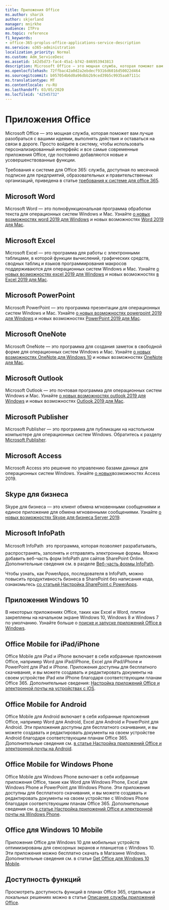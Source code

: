 ```yaml
---
title: Приложения Office
ms.author: sharik
author: skjerland
manager: mnirkhe
audience: ITPro
ms.topic: reference
f1_keywords:
- office-365-proplus-office-applications-service-description
ms.service: o365-administration
localization_priority: Normal
ms.custom: Adm_ServiceDesc
ms.assetid: 142d5d73-fac4-45a1-b742-846953943813
description: Microsoft Office — это мощная служба, которая поможет вам лучше разобраться с вашими идеями, выполнять действия и оставаться на связи в дороге. Просто войдите в систему, чтобы использовать персонализированный интерфейс и все самые современные приложения Office, где постоянно добавляются новые и усовершенствованные функции.
ms.openlocfilehash: 72ffbac42a0d2a2ebdecf9316d6016d50022d464
ms.sourcegitcommit: b957054b6d0a96dbb2b9ced39b5c9935aa07111c
ms.translationtype: MT
ms.contentlocale: ru-RU
ms.lasthandoff: 03/05/2020
ms.locfileid: "42545732"
---
```

# <a name="office-applications"></a>Приложения Office

Microsoft Office — это мощная служба, которая поможет вам лучше разобраться с вашими идеями, выполнять действия и оставаться на связи в дороге. Просто войдите в систему, чтобы использовать персонализированный интерфейс и все самые современные приложения Office, где постоянно добавляются новые и усовершенствованные функции.
  
Требования к системе для Office 365: служба, доступная по месячной подписке для предприятий, образовательных и правительственных организаций, приведена в статье [требования к системе для office 365](https://products.office.com/office-system-requirements/#Office365forBEG).
  
## <a name="microsoft-word"></a>Microsoft Word

Microsoft Word — это полнофункциональная программа обработки текста для операционных систем Windows и Mac. Узнайте [о новых возможностях word 2019 для Windows](https://support.office.com/article/what-s-new-in-word-2019-for-windows-d3d31e5e-2bb8-4433-80bb-08279beef4b3) и новых возможностях [Word 2019 для Mac](https://support.office.com/article/what-s-new-in-word-2019-for-mac-247e0cd4-a758-4b42-a157-42eb8853aef5).
  
## <a name="microsoft-excel"></a>Microsoft Excel

Microsoft Excel — это программа для работы с электронными таблицами, в которой функции вычислений, графических средств, сводных таблиц и языков программирования макросов поддерживаются для операционных систем Windows и Mac. Узнайте [о новых возможностях excel 2019 для Windows](https://support.office.com/article/what-s-new-in-excel-2019-for-windows-5a201203-1155-4055-82a5-82bf0994631f) и новых возможностях [в Excel 2019 для Mac](https://support.office.com/article/what-s-new-in-excel-2019-for-mac-5ce129d3-9e5c-417f-9545-fb6f7b72674d).
  
## <a name="microsoft-powerpoint"></a>Microsoft PowerPoint

Microsoft PowerPoint — это программа презентации для операционных систем Windows и Mac. Узнайте [о новых возможностях powerpoint 2019 для Windows](https://support.office.com/article/what-s-new-in-powerpoint-2019-for-windows-8355a56a-f643-42d2-8454-784fa9b3d109) и новых возможностях [PowerPoint 2019 для Mac](https://support.office.com/article/what-s-new-in-powerpoint-2019-for-mac-5038ba79-48c5-40f0-adff-11489e5d6fed).
  
## <a name="microsoft-onenote"></a>Microsoft OneNote

Microsoft OneNote — это программа для создания заметок в свободной форме для операционных систем Windows и Mac. Узнайте [о новых возможностях OneNote для Windows 10](https://support.office.com/article/what-s-new-in-onenote-for-windows-10-1477d5de-f4fd-4943-b18a-ff17091161ea) и новых возможностях [OneNote для Mac](https://support.office.com/article/see-what-s-new-in-onenote-for-mac-c82d3f15-252f-452a-89ba-e09fbe418829).
  
## <a name="microsoft-outlook"></a>Microsoft Outlook

Microsoft Outlook — это почтовая программа для операционных систем Windows и Mac. Узнайте [о новых возможностях outlook 2019 для Windows](https://support.office.com/article/what-s-new-in-outlook-2019-for-windows-0c64df36-0908-4ff6-a7fc-573a62800525) и новых возможностях [Outlook 2019 для Mac](https://support.office.com/article/what-s-new-in-outlook-2019-for-mac-05736033-f99e-4cb2-88aa-01e979b0736b).
  
## <a name="microsoft-publisher"></a>Microsoft Publisher

Microsoft Publisher — это программа для публикации на настольном компьютере для операционных систем Windows. Обратитесь к разделу [Microsoft Publisher](https://products.office.com/publisher).
  
## <a name="microsoft-access"></a>Microsoft Access

Microsoft Access это решение по управлению базами данных для операционных систем Windows. Узнайте [о новых](https://support.office.com/article/what-s-new-in-access-2019-f52c5317-3494-4105-9c56-5a2abb8e0f87)возможностях Access 2019.
  
## <a name="skype-for-business"></a>Skype для бизнеса

Skype для бизнеса — это клиент обмена мгновенными сообщениями и единое приложение для обмена мгновенными сообщениями. Узнайте [о новых возможностях Skype для бизнеса Server 2019](https://docs.microsoft.com/skypeforbusiness/whats-new).
  
## <a name="microsoft-infopath"></a>Microsoft InfoPath

Microsoft InfoPath  это программа, которая позволяет разрабатывать, распространять, заполнять и отправлять электронные формы. Можно добавить веб-часть форм InfoPath для сайтов SharePoint Online. Дополнительные сведения см. в разделе [Веб-часть формы InfoPath](https://go.microsoft.com/fwlink/p/?LinkId=271687).

Чтобы узнать, как PowerApps, последователя в InfoPath, можно повысить продуктивность бизнеса в SharePoint без написания кода, ознакомьтесь [со статьей Настройка SharePoint с PowerApps](https://powerapps.microsoft.com/infopath/).
  
## <a name="windows-10-apps"></a>Приложения Windows 10

В некоторых приложениях Office, таких как Excel и Word, плитки закреплены на начальном экране Windows 10, Windows 8 и Windows 7 по умолчанию. Узнайте больше о [поиске и запуске приложений Office в Windows](https://support.office.com/article/can-t-find-office-applications-in-windows-10-windows-8-or-windows-7-907ce545-6ae8-459b-8d9d-de6764a635d6?ocmsassetID=HA103581103&CTT=1&CorrelationId=03707eae-b946-462a-b3c6-f0fc04f55611&ui=en-US&rs=en-US&ad=US#ID0EAABAAA=Windows_8.1_or_Windows_8).
  
## <a name="office-mobile-for-ipadiphone"></a>Office Mobile for iPad/iPhone

Office Mobile для iPad и iPhone включает в себя избранные приложения Office, например Word для iPad/iPhone, Excel для iPad/iPhone и PowerPoint для iPad и iPhone. Приложения доступны для бесплатного скачивания, и вы можете создавать и редактировать документы на своем устройстве iPad или iPhone благодаря соответствующим планам Office 365. Дополнительные сведения: [Настройка приложений Office и электронной почты на устройствах с iOS](https://support.office.com/article/set-up-office-apps-and-email-on-ios-devices-0402b37e-49c4-4419-a030-f34c2013041f?ui=en-US&rs=en-US&ad=US).

## <a name="office-mobile-for-android"></a>Office Mobile for Android

Office Mobile для Android включает в себя избранные приложения Office, например Word для Android, Excel для Android и PowerPoint для Android. Эти приложения доступны для бесплатного скачивания, и вы можете создавать и редактировать документы на своем устройстве Android благодаря соответствующим планам Office 365. Дополнительные сведения см. [в статье Настройка приложений Office и электронной почты на Android](https://support.office.com/article/set-up-office-apps-and-email-on-android-6ef2ebf2-fc2d-474a-be4a-5a801365c87f?ui=en-US&rs=en-US&ad=US).

## <a name="office-mobile-for-windows-phone"></a>Office Mobile for Windows Phone

Office Mobile для Windows Phone включает в себя избранные приложения Office, такие как Word для Windows Phone, Excel для Windows Phone и PowerPoint для Windows Phone. Эти приложения доступны для бесплатного скачивания, и вы можете создавать и редактировать документы на своем устройстве с Windows Phone благодаря соответствующим планам Office 365. Дополнительные сведения см. [в статье Настройка приложений Office и электронной почты на Windows Phone](https://support.office.com/article/set-up-office-apps-and-email-on-windows-phone-9bccc8b8-a321-4d0d-a45e-6e06a3438e43?ui=en-US&rs=en-US&ad=US).

## <a name="office-for-windows-10-mobile"></a>Office для Windows 10 Mobile

Приложения Office для Windows 10 для мобильных устройств оптимизированы для сенсорных экранов и планшетов с Windows 10. Эти приложения можно бесплатно скачать в Магазине Windows. Дополнительные сведения см. в статье [Get Office для Windows 10 Mobile](https://products.office.com/mobile/office-mobile-apps-for-windows).
  
## <a name="feature-availability"></a>Доступность функций

Просмотреть доступность функций в планах Office 365, отдельных и локальных решениях можно в статье [Описание службы приложений Office](office-applications-service-description.md).
  